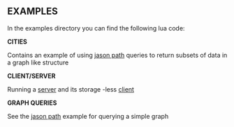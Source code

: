 **EXAMPLES**
--

In the examples directory you can find the following lua code:

**CITIES**

Contains an example of using [jason path](../src/examples/cities.lua) queries to return subsets of data in a graph like structure

**CLIENT/SERVER**

Running a [server](../src/examples/server.lua) and its storage -less [client](../src/examples/client.lua)

**GRAPH QUERIES**

See the [jason path](../src/examples/cities.lua) example for querying a simple graph
